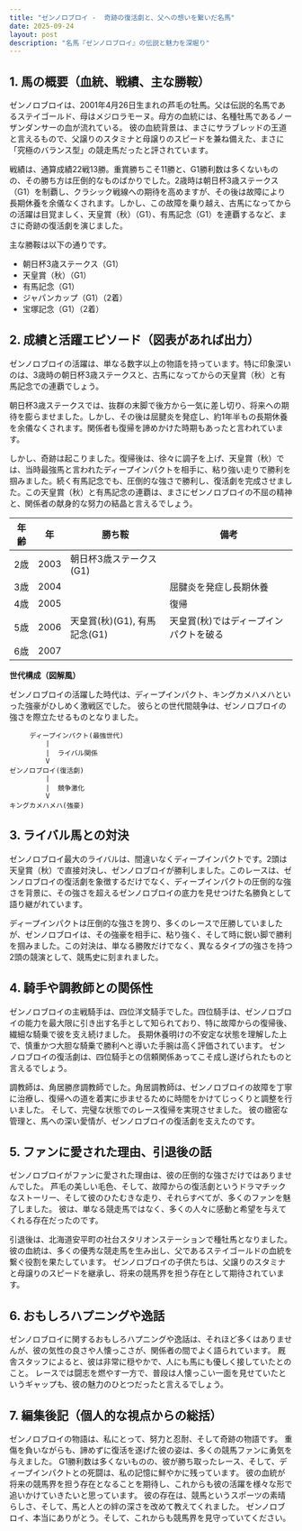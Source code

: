 ```yaml
---
title: "ゼンノロブロイ -  奇跡の復活劇と、父への想いを繋いだ名馬"
date: 2025-09-24
layout: post
description: "名馬『ゼンノロブロイ』の伝説と魅力を深堀り"
---
```


## 1. 馬の概要（血統、戦績、主な勝鞍）

ゼンノロブロイは、2001年4月26日生まれの芦毛の牡馬。父は伝説的名馬であるステイゴールド、母はメジロラモーヌ。母方の血統には、名種牡馬であるノーザンダンサーの血が流れている。  彼の血統背景は、まさにサラブレッドの王道と言えるもので、父譲りのスタミナと母譲りのスピードを兼ね備えた、まさに「究極のバランス型」の競走馬だったと評されています。

戦績は、通算成績22戦13勝。重賞勝ちこそ11勝と、G1勝利数は多くないものの、その勝ち方は圧倒的なものばかりでした。2歳時は朝日杯3歳ステークス（G1）を制覇し、クラシック戦線への期待を高めますが、その後は故障により長期休養を余儀なくされます。しかし、この故障を乗り越え、古馬になってからの活躍は目覚ましく、天皇賞（秋）（G1）、有馬記念（G1）を連覇するなど、まさに奇跡の復活劇を演じました。

主な勝鞍は以下の通りです。

* 朝日杯3歳ステークス（G1）
* 天皇賞（秋）（G1）
* 有馬記念（G1）
* ジャパンカップ（G1）（2着）
* 宝塚記念（G1）（2着）


## 2. 成績と活躍エピソード（図表があれば出力）

ゼンノロブロイの活躍は、単なる数字以上の物語を持っています。特に印象深いのは、3歳時の朝日杯3歳ステークスと、古馬になってからの天皇賞（秋）と有馬記念での連覇でしょう。

朝日杯3歳ステークスでは、抜群の末脚で後方から一気に差し切り、将来への期待を膨らませました。しかし、その後は屈腱炎を発症し、約1年半もの長期休養を余儀なくされます。関係者も復帰を諦めかけた時期もあったと言われています。

しかし、奇跡は起こりました。復帰後は、徐々に調子を上げ、天皇賞（秋）では、当時最強馬と言われたディープインパクトを相手に、粘り強い走りで勝利を掴みました。続く有馬記念でも、圧倒的な強さで勝利し、復活劇を完成させました。この天皇賞（秋）と有馬記念の連覇は、まさにゼンノロブロイの不屈の精神と、関係者の献身的な努力の結晶と言えるでしょう。

| 年齢 | 年 | 勝ち鞍 | 備考 |
|---|---|---|---|
| 2歳 | 2003 | 朝日杯3歳ステークス(G1) |  |
| 3歳 | 2004 |  | 屈腱炎を発症し長期休養 |
| 4歳 | 2005 |  | 復帰 |
| 5歳 | 2006 | 天皇賞(秋)(G1), 有馬記念(G1) | 天皇賞(秋)ではディープインパクトを破る |
| 6歳 | 2007 |  |  |


**世代構成（図解風）**

ゼンノロブロイの活躍した時代は、ディープインパクト、キングカメハメハといった強豪がひしめく激戦区でした。  彼らとの世代間競争は、ゼンノロブロイの強さを際立たせるものとなりました。


```
     ディープインパクト(最強世代)
         |
         |  ライバル関係
         V
ゼンノロブロイ(復活劇)
         |
         |  競争激化
         V
キングカメハメハ(強豪)
```



## 3. ライバル馬との対決

ゼンノロブロイ最大のライバルは、間違いなくディープインパクトです。2頭は天皇賞（秋）で直接対決し、ゼンノロブロイが勝利しました。このレースは、ゼンノロブロイの復活劇を象徴するだけでなく、ディープインパクトの圧倒的な強さを背景に、その強さを超えるゼンノロブロイの底力を見せつけた名勝負として語り継がれています。

ディープインパクトは圧倒的な強さを誇り、多くのレースで圧勝していましたが、ゼンノロブロイは、その強豪を相手に、粘り強く、そして時に鋭い脚で勝利を掴みました。この対決は、単なる勝敗だけでなく、異なるタイプの強さを持つ2頭の競演として、競馬史に刻まれました。


## 4. 騎手や調教師との関係性

ゼンノロブロイの主戦騎手は、四位洋文騎手でした。四位騎手は、ゼンノロブロイの能力を最大限に引き出す名手として知られており、特に故障からの復帰後、繊細な騎乗で彼を支え続けました。  長期休養明けの不安定な状態を理解した上で、慎重かつ大胆な騎乗で勝利へと導いた手腕は高く評価されています。  ゼンノロブロイの復活劇は、四位騎手との信頼関係あってこそ成し遂げられたものと言えるでしょう。

調教師は、角居勝彦調教師でした。角居調教師は、ゼンノロブロイの故障を丁寧に治療し、復帰への道を着実に歩ませるために時間をかけてじっくりと調整を行いました。  そして、完璧な状態でのレース復帰を実現させました。  彼の緻密な管理と、馬への深い愛情が、ゼンノロブロイの復活劇を支えたのです。


## 5. ファンに愛された理由、引退後の話

ゼンノロブロイがファンに愛された理由は、彼の圧倒的な強さだけではありませんでした。  芦毛の美しい毛色、そして、故障からの復活劇というドラマチックなストーリー、そして彼のひたむきな走り、それらすべてが、多くのファンを魅了しました。  彼は、単なる競走馬ではなく、多くの人々に感動と希望を与えてくれる存在だったのです。

引退後は、北海道安平町の社台スタリオンステーションで種牡馬となりました。  彼の血統は、多くの優秀な競走馬を生み出し、父であるステイゴールドの血統を繋ぐ役割を果たしています。  ゼンノロブロイの子供たちは、父譲りのスタミナと母譲りのスピードを継承し、将来の競馬界を担う存在として期待されています。


## 6. おもしろハプニングや逸話

ゼンノロブロイに関するおもしろハプニングや逸話は、それほど多くはありませんが、彼の気性の良さや人懐っこさが、関係者の間でよく語られています。  厩舎スタッフによると、彼は非常に穏やかで、人にも馬にも優しく接していたとのこと。  レースでは闘志を燃やす一方で、普段は人懐っこい一面を見せていたというギャップも、彼の魅力のひとつだったと言えるでしょう。


## 7. 編集後記（個人的な視点からの総括）

ゼンノロブロイの物語は、私にとって、努力と忍耐、そして奇跡の物語です。  重傷を負いながらも、諦めずに復活を遂げた彼の姿は、多くの競馬ファンに勇気を与えました。  G1勝利数は多くないものの、彼が勝ち取ったレース、そして、ディープインパクトとの死闘は、私の記憶に鮮やかに残っています。  彼の血統が将来の競馬界を担う存在となることを期待し、これからも彼の活躍を様々な形で追いかけていきたいと思っています。  彼の存在は、競馬というスポーツの素晴らしさ、そして、馬と人との絆の深さを改めて教えてくれました。  ゼンノロブロイ、本当にありがとう。そして、これからも競馬界を見守っていてください。
